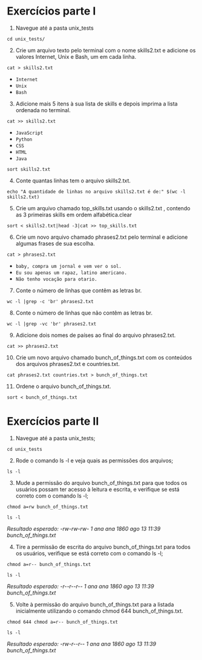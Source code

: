 # Exercícios parte I

1. Navegue até a pasta unix_tests

 `cd unix_tests/`

2. Crie um arquivo texto pelo terminal com o nome skills2.txt e adicione os valores Internet, Unix e Bash, um em cada linha.

 `cat > skills2.txt`

* `Internet`
* `Unix`
* `Bash`

3. Adicione mais 5 itens à sua lista de skills e depois imprima a lista ordenada no terminal.

 `cat >> skills2.txt`

* `JavaScript`
* `Python`
* `CSS`
* `HTML`
* `Java`

`sort skills2.txt`

4. Conte quantas linhas tem o arquivo skills2.txt.

 `echo "A quantidade de linhas no arquivo skills2.txt é de:" $(wc -l skills2.txt)`

5. Crie um arquivo chamado top_skills.txt usando o skills2.txt , contendo as 3 primeiras skills em ordem alfabética.clear

 `sort < skills2.txt|head -3|cat >> top_skills.txt`

6. Crie um novo arquivo chamado phrases2.txt pelo terminal e adicione algumas frases de sua escolha.

  `cat > phrases2.txt`

* `baby, compra um jornal e vem ver o sol.`
* `Eu sou apenas um rapaz, latino americano.`
* `Não tenho vocação para otario.`

7. Conte o número de linhas que contêm as letras br.

  `wc -l |grep -c 'br' phrases2.txt`

8. Conte o número de linhas que não contêm as letras br.

  `wc -l |grep -vc 'br' phrases2.txt`

9. Adicione dois nomes de países ao final do arquivo phrases2.txt.

  `cat >> phrases2.txt`

10. Crie um novo arquivo chamado bunch_of_things.txt com os conteúdos dos arquivos phrases2.txt e countries.txt.

  `cat phrases2.txt countries.txt > bunch_of_things.txt`

11. Ordene o arquivo bunch_of_things.txt.

  `sort < bunch_of_things.txt`

# Exercícios parte II

1. Navegue até a pasta unix_tests;

  `cd unix_tests`

2. Rode o comando ls -l e veja quais as permissões dos arquivos;

  `ls -l`
   
3. Mude a permissão do arquivo bunch_of_things.txt para que todos os usuários possam ter acesso à leitura e escrita, e verifique se está correto com o comando ls -l;

  `chmod a=rw bunch_of_things.txt`

  `ls -l` 

  _Resultado esperado: -rw-rw-rw- 1 ana ana 1860 ago 13 11:39 bunch_of_things.txt_

4. Tire a permissão de escrita do arquivo bunch_of_things.txt para todos os usuários, verifique se está correto com o comando ls -l;

  `chmod a=r-- bunch_of_things.txt`

  `ls -l`

  _Resultado esperado: -r--r--r-- 1 ana ana 1860 ago 13 11:39 bunch_of_things.txt_

5. Volte à permissão do arquivo bunch_of_things.txt para a listada inicialmente utilizando o comando chmod 644 bunch_of_things.txt.

  `chmod 644 chmod a=r-- bunch_of_things.txt`

  `ls -l`

  _Resultado esperado: -rw-r--r-- 1 ana ana 1860 ago 13 11:39 bunch_of_things.txt_
